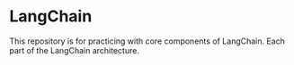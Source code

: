 # LangChain
This repository is for practicing with core components of LangChain. Each part of the LangChain architecture.
